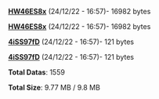 [**HW46ES8x**](/data/HW46ES8x.txt) (24/12/22 - 16:57)- 16982 bytes

[**HW46ES8x**](/data/HW46ES8x.txt) (24/12/22 - 16:57)- 16982 bytes

[**4iSS97fD**](/data/4iSS97fD.txt) (24/12/22 - 16:57)- 121 bytes

[**4iSS97fD**](/data/4iSS97fD.txt) (24/12/22 - 16:57)- 121 bytes

**Total Datas**: 1559

**Total Size**: 9.77 MB / 9.8 MB